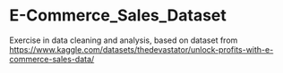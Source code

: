 # E-Commerce_Sales_Dataset
Exercise in data cleaning and analysis, based on dataset from https://www.kaggle.com/datasets/thedevastator/unlock-profits-with-e-commerce-sales-data/ 
